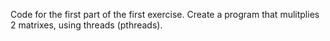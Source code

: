 Code for the first part of the first exercise. Create a program that mulitplies 2 matrixes, using threads (pthreads).
